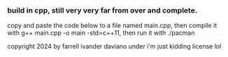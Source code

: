 ### build in cpp, still very very far from over and complete. 

copy and paste the code below to a file named main.cpp, then compile it with g++ main.cpp -o main -std=c++11, then run it with ./pacman

copyright 2024 by farrell ivander daviano under i'm just kidding license lol
